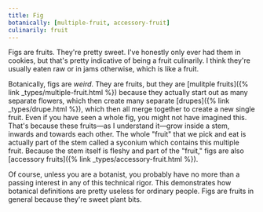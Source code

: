 ```yaml
---
title: Fig
botanically: [multiple-fruit, accessory-fruit]
culinarily: fruit
---
```

Figs are fruits. They're pretty sweet. I've honestly only ever had them in cookies, but that's pretty indicative of being a fruit culinarily. I think they're usually eaten raw or in jams otherwise, which is like a fruit.

Botanically, figs are *weird*. They are fruits, but they are [mulitple fruits]({% link _types/multiple-fruit.html %}) because they actually start out as many separate flowers, which then create many separate [drupes]({% link _types/drupe.html %}), which then all merge together to create a new single fruit. Even if you have seen a whole fig, you might not have imagined this. That's because these fruits—as I understand it—grow inside a stem, inwards and towards each other. The whole "fruit" that we pick and eat is actually part of the stem called a syconium which contains this multiple fruit. Because the stem itself is fleshy and part of the "fruit," figs are also [accessory fruits]({% link _types/accessory-fruit.html %}).

Of course, unless you are a botanist, you probably have no more than a passing interest in any of this technical rigor. This demonstrates how botanical definitions are pretty useless for ordinary people. Figs are fruits in general because they're sweet plant bits.